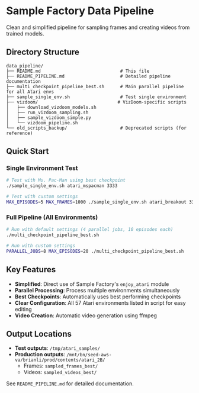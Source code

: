 # Sample Factory Data Pipeline

Clean and simplified pipeline for sampling frames and creating videos from trained models.

## Directory Structure

```
data_pipeline/
├── README.md                              # This file
├── README_PIPELINE.md                     # Detailed pipeline documentation
├── multi_checkpoint_pipeline_best.sh      # Main parallel pipeline for all Atari envs
├── sample_single_env.sh                   # Test single environment
├── vizdoom/                              # VizDoom-specific scripts
│   ├── download_vizdoom_models.sh
│   ├── run_vizdoom_sampling.sh
│   ├── sample_vizdoom_simple.py
│   └── vizdoom_pipeline.sh
└── old_scripts_backup/                    # Deprecated scripts (for reference)
```

## Quick Start

### Single Environment Test
```bash
# Test with Ms. Pac-Man using best checkpoint
./sample_single_env.sh atari_mspacman 3333

# Test with custom settings
MAX_EPISODES=5 MAX_FRAMES=1000 ./sample_single_env.sh atari_breakout 3333
```

### Full Pipeline (All Environments)
```bash
# Run with default settings (4 parallel jobs, 10 episodes each)
./multi_checkpoint_pipeline_best.sh

# Run with custom settings
PARALLEL_JOBS=8 MAX_EPISODES=20 ./multi_checkpoint_pipeline_best.sh
```

## Key Features

- **Simplified**: Direct use of Sample Factory's `enjoy_atari` module
- **Parallel Processing**: Process multiple environments simultaneously
- **Best Checkpoints**: Automatically uses best performing checkpoints
- **Clear Configuration**: All 57 Atari environments listed in script for easy editing
- **Video Creation**: Automatic video generation using ffmpeg

## Output Locations

- **Test outputs**: `/tmp/atari_samples/`
- **Production outputs**: `/mnt/bn/seed-aws-va/brianli/prod/contents/atari_2B/`
  - Frames: `sampled_frames_best/`
  - Videos: `sampled_videos_best/`

See `README_PIPELINE.md` for detailed documentation.